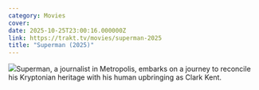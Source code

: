 ```yaml
---
category: Movies
cover: 
date: 2025-10-25T23:00:16.000000Z
link: https://trakt.tv/movies/superman-2025
title: "Superman (2025)"
---
```


![](https://walter-r2.trakt.tv/images/movies/000/853/702/fanarts/thumb/b627398f5e.jpg)Superman, a journalist in Metropolis, embarks on a journey to reconcile his Kryptonian heritage with his human upbringing as Clark Kent.